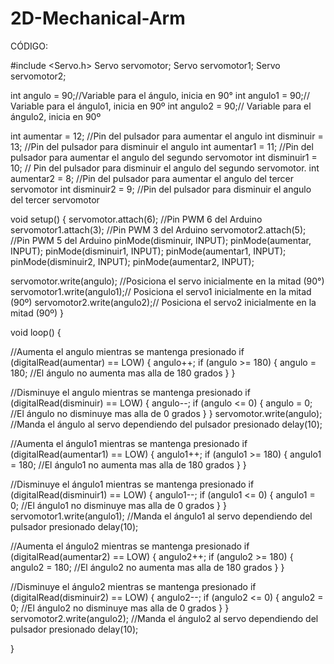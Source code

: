 # 2D-Mechanical-Arm
CÓDIGO:

#include <Servo.h>
Servo servomotor;
Servo servomotor1;
Servo servomotor2;

int angulo = 90;//Variable para el ángulo, inicia en 90°
int angulo1 = 90;// Variable para el ángulo1, inicia en 90º
int angulo2 = 90;// Variable para el ángulo2, inicia en 90º

int aumentar = 12;  //Pin del pulsador para aumentar el angulo
int disminuir = 13; //Pin  del pulsador para disminuir el angulo
int aumentar1 = 11; //Pin del pulsador para aumentar el angulo del segundo servomotor
int disminuir1 = 10; // Pin del pulsador para disminuir el angulo del segundo servomotor.
int aumentar2 = 8; //Pin del pulsador para aumentar el angulo del tercer servomotor
int disminuir2 = 9; //Pin del pulsador para disminuir el angulo del tercer servomotor


void setup() {
  servomotor.attach(6);  //Pin PWM 6 del Arduino
  servomotor1.attach(3); //Pin PWM 3 del Arduino
  servomotor2.attach(5); //Pin PWM 5 del Arduino
  pinMode(disminuir, INPUT);
  pinMode(aumentar, INPUT);
  pinMode(disminuir1, INPUT);
  pinMode(aumentar1, INPUT);
  pinMode(disminuir2, INPUT);
  pinMode(aumentar2, INPUT);

  servomotor.write(angulo);  //Posiciona el servo inicialmente en la mitad (90°)
  servomotor1.write(angulo1);// Posiciona el servo1 inicialmente en la mitad (90º)
  servomotor2.write(angulo2);// Posiciona el servo2 inicialmente en la mitad (90º)
}

void loop() {

  //Aumenta el angulo mientras se mantenga presionado
  if (digitalRead(aumentar) == LOW)
  {
    angulo++;
    if (angulo >= 180)
    {
      angulo = 180;      //El ángulo no aumenta mas alla de 180 grados
    }
  }

  //Disminuye el angulo mientras se mantenga presionado
  if (digitalRead(disminuir) == LOW)
  {
    angulo--;
    if (angulo <= 0)
    {
      angulo = 0;      //El ángulo no disminuye mas alla de 0 grados
    }
  }
  servomotor.write(angulo);  //Manda el ángulo al servo dependiendo del pulsador presionado
  delay(10);



  //Aumenta el ángulo1 mientras se mantenga presionado
  if (digitalRead(aumentar1) == LOW)
  {
    angulo1++;
    if (angulo1 >= 180)
    {
      angulo1 = 180;      //El ángulo1 no aumenta mas alla de 180 grados
    }
  }

  //Disminuye el ángulo1 mientras se mantenga presionado
  if (digitalRead(disminuir1) == LOW)
  {
    angulo1--;
    if (angulo1 <= 0)
    {
      angulo1 = 0;      //El ángulo1 no disminuye mas alla de 0 grados
    }
  }
  servomotor1.write(angulo1);  //Manda el ángulo1 al servo dependiendo del pulsador presionado
  delay(10);



  //Aumenta el ángulo2 mientras se mantenga presionado
  if (digitalRead(aumentar2) == LOW)
  {
    angulo2++;
    if (angulo2 >= 180)
    {
      angulo2 = 180;      //El ángulo2 no aumenta mas alla de 180 grados
    }
  }

  //Disminuye el ángulo2 mientras se mantenga presionado
  if (digitalRead(disminuir2) == LOW)
  {
    angulo2--;
    if (angulo2 <= 0)
    {
      angulo2 = 0;      //El ángulo2 no disminuye mas alla de 0 grados
    }
  }
  servomotor2.write(angulo2);  //Manda el ángulo2 al servo dependiendo del pulsador presionado
  delay(10);

}	

